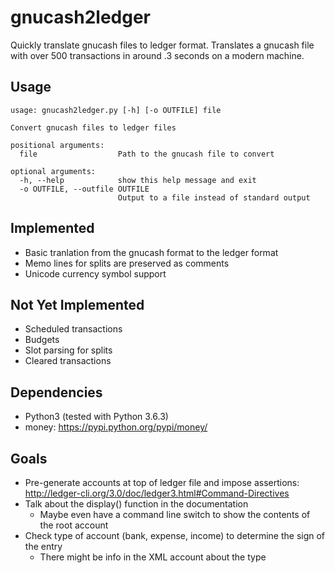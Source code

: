 # gnucash2ledger

Quickly translate gnucash files to ledger format. Translates a gnucash file with over 500 transactions in around .3 seconds on a modern machine.

## Usage
```
usage: gnucash2ledger.py [-h] [-o OUTFILE] file

Convert gnucash files to ledger files

positional arguments:
  file                  Path to the gnucash file to convert

optional arguments:
  -h, --help            show this help message and exit
  -o OUTFILE, --outfile OUTFILE
                        Output to a file instead of standard output
```

## Implemented
- Basic tranlation from the gnucash format to the ledger format
- Memo lines for splits are preserved as comments
- Unicode currency symbol support

## Not Yet Implemented
- Scheduled transactions
- Budgets
- Slot parsing for splits
- Cleared transactions

## Dependencies
- Python3 (tested with Python 3.6.3)
- money: https://pypi.python.org/pypi/money/

## Goals
- Pre-generate accounts at top of ledger file and impose assertions: http://ledger-cli.org/3.0/doc/ledger3.html#Command-Directives
- Talk about the display() function in the documentation
	- Maybe even have a command line switch to show the contents of the root account
- Check type of account (bank, expense, income) to determine the sign of the entry
	- There might be info in the XML account about the type
